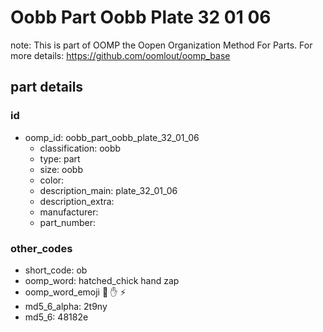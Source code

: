 # Oobb Part Oobb Plate 32 01 06  

note: This is part of OOMP the Oopen Organization Method For Parts. For more details: https://github.com/oomlout/oomp_base

##  part details





### id
* oomp_id: oobb_part_oobb_plate_32_01_06
  * classification: oobb
  * type: part
  * size: oobb
  * color: 
  * description_main: plate_32_01_06
  * description_extra: 
  * manufacturer: 
  * part_number: 

### other_codes
* short_code: ob
* oomp_word: hatched_chick hand zap
* oomp_word_emoji :hatched_chick: :hand: :zap:
* md5_6_alpha: 2t9ny
* md5_6: 48182e